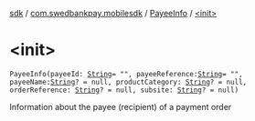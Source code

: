[sdk](../../index.md) / [com.swedbankpay.mobilesdk](../index.md) / [PayeeInfo](index.md) / [&lt;init&gt;](./-init-.md)

# &lt;init&gt;

`PayeeInfo(payeeId: `[`String`](https://kotlinlang.org/api/latest/jvm/stdlib/kotlin/-string/index.html)` = "", payeeReference: `[`String`](https://kotlinlang.org/api/latest/jvm/stdlib/kotlin/-string/index.html)` = "", payeeName: `[`String`](https://kotlinlang.org/api/latest/jvm/stdlib/kotlin/-string/index.html)`? = null, productCategory: `[`String`](https://kotlinlang.org/api/latest/jvm/stdlib/kotlin/-string/index.html)`? = null, orderReference: `[`String`](https://kotlinlang.org/api/latest/jvm/stdlib/kotlin/-string/index.html)`? = null, subsite: `[`String`](https://kotlinlang.org/api/latest/jvm/stdlib/kotlin/-string/index.html)`? = null)`

Information about the payee (recipient) of a payment order

